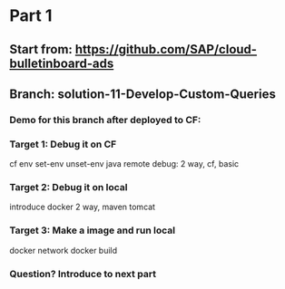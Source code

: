 # Part 1
## Start from: https://github.com/SAP/cloud-bulletinboard-ads
## Branch: solution-11-Develop-Custom-Queries
### Demo for this branch after deployed to CF:
### Target 1: Debug it on CF
cf env set-env unset-env 
java remote debug:
2 way, cf, basic

### Target 2: Debug it on local
introduce docker
2 way, maven tomcat
### Target 3: Make a image and run local
docker network
docker build
### Question? Introduce to next part
